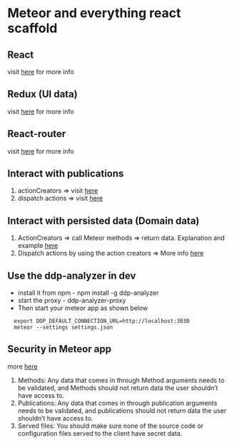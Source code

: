 # Meteor and everything react scaffold

## React
visit [here](https://facebook.github.io/react/docs/hello-world.html) for more info

## Redux (UI data)
visit [here](http://redux.js.org/) for more info

## React-router
visit [here](https://github.com/ReactTraining/react-router/blob/master/docs/API.md) for more info

## Interact with publications
1. actionCreators => visit [here](https://medium.com/modern-user-interfaces/how-we-redux-part-3-domain-890964824fec#.3yd37zjql)
2. dispatch actions => visit [here](https://medium.com/modern-user-interfaces/how-we-redux-part-4-reducers-and-stores-f4a0ebcdc22a#.wze74pm8q)

## Interact with persisted data (Domain data)
1. ActionCreators => call Meteor methods => return data. Explanation and example [here](https://medium.com/modern-user-interfaces/how-we-redux-part-3-domain-890964824fec#.3yd37zjql)
2. Dispatch actions by using the action creators => More info [here](https://medium.com/modern-user-interfaces/how-we-redux-part-4-reducers-and-stores-f4a0ebcdc22a#.wze74pm8q)

## Use the ddp-analyzer in dev
  - install it from npm - npm install -g ddp-analyzer
  - start the proxy - ddp-analyzer-proxy
  - Then start your meteor app as shown below
```
  export DDP_DEFAULT_CONNECTION_URL=http://localhost:3030
  meteor --settings settings.json
```

## Security in Meteor app
more [here](https://guide.meteor.com/security.html)
  1. Methods: Any data that comes in through Method arguments needs to be validated, and Methods should not return data the user shouldn’t have access to.
  2. Publications: Any data that comes in through publication arguments needs to be validated, and publications should not return data the user shouldn’t have access to.
  3. Served files: You should make sure none of the source code or configuration files served to the client have secret data.
